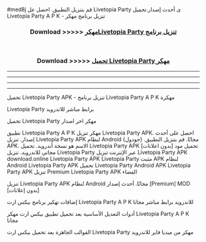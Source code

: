 #med8j قم بتنزيل التطبيق. احصل عل Livetopia Party  ى أحدث إصدار.تحميل Livetopia Party  A P K - تنزيل برنامج مهكر



<div align="center">
<h3>Download >>>>> <a href="https://ar-sites.web.app/?ar= Livetopia Party ">مهكرLivetopia Party  تنزيل برنامج</a></h3><br>

<h3>Download >>>>> <a href="https://ar-sites.web.app/?ar= Livetopia Party ">تحميل Livetopia Party  مهكر</a></h3>
</div>


----------------------------------------------------------

----------------------------------------------------------

----------------------------------------------------------

----------------------------------------------------------


تحميل Livetopia Party  APK - تنزيل برنامج Livetopia Party  A P K مهكرة

Livetopia Party  برابط مباشر للاندرويد

تحميل Livetopia Party  مهكر اخر اصدار

تطبيق Livetopia Party  A P K مهكر
تنزيل Livetopia Party  APK. احصل على أحدث إصدار.
تنزيل Livetopia Party  APK لنظام Android مجانًا.
قم بتنزيل التطبيق. {جودول} APK. الاسم هو نسخة أندرويد.
تحميل Livetopia Party  APK [بدون اعلانات]
تحميل مود مجاني للاندرويد.
تنزيل Livetopia Party  عبر الإنترنت
تنزيل Livetopia Party  APK
download.online Livetopia Party  APK
Livetopia Party  مثبت APK لنظام Android
Livetopia Party  APK
تحميل Livetopia Party  Android APK
Livetopia Party  APK تنزيل Premium
Livetopia Party  APK الفضاء

تنزيل Livetopia Party  APK لنظام Android مجانًا. أحدث إصدار [Premium] MOD [بدون إعلانات]

إضافات تهكير برنامج بيكس ارت Livetopia Party  A P K للاندرويد برابط مباشر مجانا

أدوات التعديل الأساسية بعد تحميل تطبيق بيكس ارت مهكر Livetopia Party  A P K مجانا

القوالب الجاهزة بعد تحميل بيكس ارت Livetopia Party  مهكر من ميديا فاير للاندرويد



